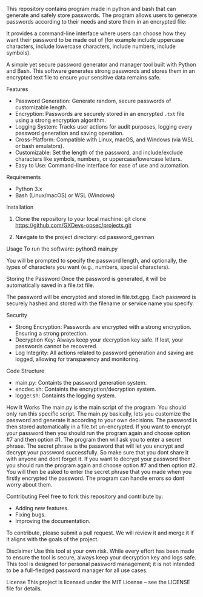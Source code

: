 This repository contains program made in python and bash that can generate and safely store passwords. The program 
allows users to generate passwords according to their needs and store them in an encrypted file:

It provides a command-line interface where users can choose how they want their password to be made out of (for
example include uppercase characters, include lowercase characters, include numbers, include symbols).

A simple yet secure password generator and manager tool built with Python and Bash. This software generates strong 
passwords and stores them in an encrypted text file to ensure your sensitive data remains safe.

Features
- Password Generation: Generate random, secure passwords of customizable length.
- Encryption: Passwords are securely stored in an encrypted `.txt` file using a strong encryption algorithm.
- Logging System: Tracks user actions for audit purposes, logging every password generation and saving operation.
- Cross-Platform: Compatible with Linux, macOS, and Windows (via WSL or bash emulators).
- Customizable: Set the length of the password, and include/exclude characters like symbols, numbers, or
  uppercase/lowercase letters.
- Easy to Use: Command-line interface for ease of use and automation.

Requirements
- Python 3.x
- Bash (Linux/macOS) or WSL (Windows)

Installation
1. Clone the repository to your local machine:
git clone https://github.com/GXDevs-opsec/projects.git

2. Navigate to the project directory:
cd password_genman

Usage
To run the software:
python3 main.py

You will be prompted to specify the password length, and optionally, the types of characters you want (e.g., numbers,
special characters).

Storing the Password
Once the password is generated, it will be automatically saved in a file.txt file.

The password will be encrypted and stored in file.txt.gpg. Each password is securely hashed and stored with the 
filename or service name you specify.

Security
- Strong Encryption: Passwords are encrypted with a strong encryption. Ensuring a strong protection.
- Decryption Key: Always keep your decryption key safe. If lost, your passwords cannot be recovered.
- Log Integrity: All actions related to password generation and saving are logged, allowing for transparency and 
  monitoring.

Code Structure
- main.py: Containts the password generation system.
- encdec.sh: Containts the encryption/decryption system.
- logger.sh: Containts the logging system.

How It Works
The main.py is the main script of the program. You should only run this specific script. The main.py basically, lets
you customize the password and generate it according to your own decisions. The password is then stored automatically in
a file.txt un-encrypted. If you want to encrypt your password then you should run the program again and choose
option #7 and then option #1. The program then will ask you to enter a secret phrase. The secret phrase is the 
password that will let you encrypt and decrypt your password successfully. So make sure that you dont share it with 
anyone and dont forget it. If you want to decrypt your password then you should run the program again and choose 
option #7 and then option #2. You will then be asked to enter the secret phrase that you made when you firstly
encrypted the password. The program can handle errors so dont worry about them.

Contributing
Feel free to fork this repository and contribute by:
- Adding new features.
- Fixing bugs.
- Improving the documentation.

To contribute, please submit a pull request. We will review it and merge it if it aligns with the goals of the project.

Disclaimer
Use this tool at your own risk. While every effort has been made to ensure the tool is secure, always keep your 
decryption key and logs safe. This tool is designed for personal password management; it is not intended to be a 
full-fledged password manager for all use cases.

License
This project is licensed under the MIT License – see the LICENSE file for details.
